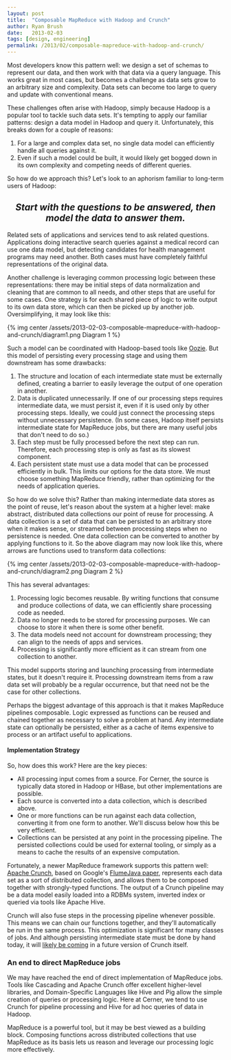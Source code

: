 ```yaml
---
layout: post
title:  "Composable MapReduce with Hadoop and Crunch"
author: Ryan Brush
date:   2013-02-03
tags: [design, engineering]
permalink: /2013/02/composable-mapreduce-with-hadoop-and-crunch/
---
```


Most developers know this pattern well: we design a set of schemas to represent our data, and then work with that data via a query language. This works great in most cases, but becomes a challenge as data sets grow to an arbitrary size and complexity. Data sets can become too large to query and update with conventional means.

These challenges often arise with Hadoop, simply because Hadoop is a popular tool to tackle such data sets. It's tempting to apply our familiar patterns: design a data model in Hadoop and query it. Unfortunately, this breaks down for a couple of reasons:

1. For a large and complex data set, no single data model can efficiently handle all queries against it.
2. Even if such a model could be built, it would likely get bogged down in its own complexity and competing needs of different queries.

So how do we approach this? Let's look to an aphorism familiar to long-term users of Hadoop:

<h2 align="center">
<em>
Start with the questions to be answered, then model the data to answer them.
</em>
</h2>

Related sets of applications and services tend to ask related questions. Applications doing interactive search queries against a medical record can use one data model, but detecting candidates for health management programs may need another. Both cases must have completely faithful representations of the original data.

Another challenge is leveraging common processing logic between these representations: there may be initial steps of data normalization and cleaning that are common to all needs, and other steps that are useful for some cases. One strategy is for each shared piece of logic to write output to its own data store, which can then be picked up by another job. Oversimplifying, it may look like this:

{% img center /assets/2013-02-03-composable-mapreduce-with-hadoop-and-crunch/diagram1.png Diagram 1 %}

Such a model can be coordinated with Hadoop-based tools like [Oozie](http://oozie.apache.org/). But this model of persisting every processing stage and using them downstream has some drawbacks:

1. The structure and location of each intermediate state must be externally defined, creating a barrier to easily leverage the output of one operation in another.
2. Data is duplicated unnecessarily. If one of our processing steps requires intermediate data, we must persist it, even if it is used only by other processing steps. Ideally, we could just connect the processing steps without unnecessary persistence. (In some cases, Hadoop itself persists intermediate state for MapReduce jobs, but there are many useful jobs that don't need to do so.)
3. Each step must be fully processed before the next step can run. Therefore, each processing step is only as fast as its slowest component.
4. Each persistent state must use a data model that can be processed efficiently in bulk. This limits our options for the data store. We must choose something MapReduce friendly, rather than optimizing for the needs of application queries.

So how do we solve this? Rather than making intermediate data stores as the point of reuse, let's reason about the system at a higher level: make abstract, distributed data collections our point of reuse for processing. A data collection is a set of data that can be persisted to an arbitrary store when it makes sense, or streamed between processing steps when no persistence is needed. One data collection can be converted to another by applying functions to it. So the above diagram may now look like this, where arrows are functions used to transform data collections:

{% img center /assets/2013-02-03-composable-mapreduce-with-hadoop-and-crunch/diagram2.png Diagram 2 %}

This has several advantages:

1. Processing logic becomes reusable. By writing functions that consume and produce collections of data, we can efficiently share processing code as needed.
2. Data no longer needs to be stored for processing purposes. We can choose to store it when there is some other benefit.
3. The data models need not account for downstream processing; they can align to the needs of apps and services.
4. Processing is significantly more efficient as it can stream from one collection to another.

This model supports storing and launching processing from intermediate states, but it doesn't require it. Processing downstream items from a raw data set will probably be a regular occurrence, but that need not be the case for other collections.

Perhaps the biggest advantage of this approach is that it makes MapReduce pipelines composable. Logic expressed as functions can be reused and chained together as necessary to solve a problem at hand. Any intermediate state can optionally be persisted, either as a cache of items expensive to process or an artifact useful to applications.

#### Implementation Strategy

So, how does this work?  Here are the key pieces:

* All processing input comes from a source. For Cerner, the source is typically data stored in Hadoop or HBase, but other implementations are possible.
* Each source is converted into a data collection, which is described above.
* One or more functions can be run against each data collection, converting it from one form to another. We'll discuss below how this be very efficient.
* Collections can be persisted at any point in the processing pipeline. The persisted collections could be used for external tooling, or simply as a means to cache the results of an expensive computation.

Fortunately, a newer MapReduce framework supports this pattern well: [Apache Crunch](http://incubator.apache.org/crunch/), based on Google's [FlumeJava paper](http://dl.acm.org/citation.cfm?id=1806638), represents each data set as a sort of distributed collection, and allows them to be composed together with strongly-typed functions. The output of a Crunch pipeline may be a data model easily loaded into a RDBMs system, inverted index or queried via tools like Apache Hive.

Crunch will also fuse steps in the processing pipeline whenever possible.  This means we can chain our functions together, and they'll automatically be run in the same process. This optimization is significant for many classes of jobs.  And although persisting intermediate state must be done by hand today, it will [likely be coming](https://issues.apache.org/jira/browse/CRUNCH-145) in a future version of Crunch itself.

### An end to direct MapReduce jobs

We may have reached the end of direct implementation of MapReduce jobs. Tools like Cascading and Apache Crunch offer excellent higher-level libraries, and Domain-Specific Languages like Hive and Pig allow the simple creation of queries or processing logic. Here at Cerner, we tend to use Crunch for pipeline processing and Hive for ad hoc queries of data in Hadoop.

MapReduce is a powerful tool, but it may be best viewed as a building block. Composing functions across distributed collections that use MapReduce as its basis lets us reason and leverage our processing logic more effectively.


